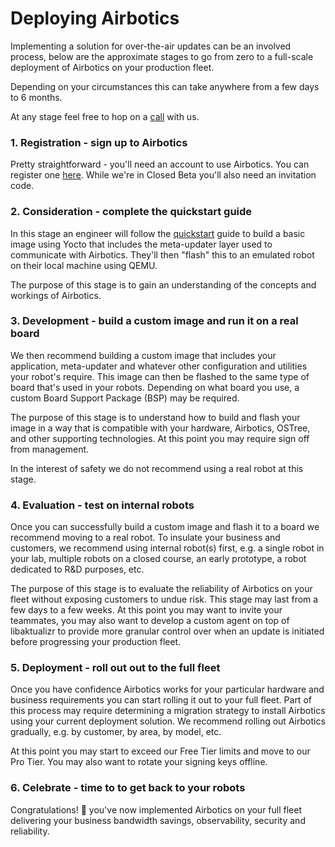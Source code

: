 # Deploying Airbotics

Implementing a solution for over-the-air updates can be an involved process, below are the approximate stages to go from zero to a full-scale deployment of Airbotics on your production fleet. 

Depending on your circumstances this can take anywhere from a few days to 6 months.

At any stage feel free to hop on a [call](https://calendly.com/airbotics/30-min-meeting) with us.

### 1. Registration - sign up to Airbotics
Pretty straightforward - you'll need an account to use Airbotics. You can register one [here](https://dashboard.airbotics.io/registration). While we're in Closed Beta you'll also need an invitation code.

### 2. Consideration - complete the quickstart guide
In this stage an engineer will follow the [quickstart](./quickstart.md) guide to build a basic image using Yocto that includes the meta-updater layer used to communicate with Airbotics. They'll then "flash" this to an emulated robot on their local machine using QEMU. 

The purpose of this stage is to gain an understanding of the concepts and workings of Airbotics.


### 3. Development - build a custom image and run it on a real board
We then recommend building a custom image that includes your application, meta-updater and whatever other configuration and utilities your robot's require. This image can then be flashed to the same type of board that's used in your robots. Depending on what board you use, a custom Board Support Package (BSP) may be required.

The purpose of this stage is to understand how to build and flash your image in a way that is compatible with your hardware, Airbotics, OSTree, and other supporting technologies. At this point you may require sign off from management.

In the interest of safety we do not recommend using a real robot at this stage.

### 4. Evaluation - test on internal robots
Once you can successfully build a custom image and flash it to a board we recommend moving to a real robot. To insulate your business and customers, we recommend using internal robot(s) first, e.g. a single robot in your lab, multiple robots on a closed course, an early prototype, a robot dedicated to R&D purposes, etc. 

The purpose of this stage is to evaluate the reliability of Airbotics on your fleet without exposing customers to undue risk. This stage may last from a few days to a few weeks. At this point you may want to invite your teammates, you may also want to develop a custom agent on top of libaktualizr to provide more granular control over when an update is initiated before progressing your production fleet.

### 5. Deployment - roll out out to the full fleet
Once you have confidence Airbotics works for your particular hardware and business requirements you can start rolling it out to your full fleet. Part of this process may require determining a migration strategy to install Airbotics using your current deployment solution. We recommend rolling out Airbotics gradually, e.g. by customer, by area, by model, etc.

At this point you may start to exceed our Free Tier limits and move to our Pro Tier. You may also want to rotate your signing keys offline.

### 6. Celebrate - time to to get back to your robots

Congratulations! 🎉 you've now implemented Airbotics on your full fleet delivering your business bandwidth savings, observability, security and reliability.